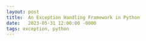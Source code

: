 ```yaml
---
layout: post
title:  An Exception Handling Framework in Python
date:   2023-05-31 12:00:00 -0000
tags: exception, python
---
```

